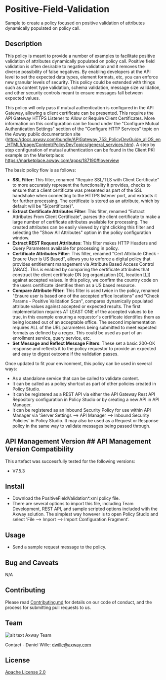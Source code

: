 # Positive-Field-Validation
Sample to create a policy focused on positive validation of attributes dynamically populated on policy call.

## Description

This policy is meant to provide a number of examples to facilitate positive validation of attributes dynamically populated on policy call. Positive field validation is often desirable to negative validation and it removes the diverse possibility of false negatives. By enabling developers at the API level to set the expected data types, element formats, etc, you can enforce new granular levels of security. This policy could be extended with things such as content type validation, schema validation, message size validation, and other security controls meant to ensure messages fall between expected values.

This policy will only pass if mutual authentication is configured in the API Gateway, allowing a client certificate can be presented. This requires the API Gateway HTTPS Listener to Allow or Require Client Certificates. More information on this configuration can be found under the "Configure Mutual Authentication Settings" section of the "Configure HTTP Services" topic on the Axway public documentation site (https://docs.axway.com/bundle/APIGateway_753_PolicyDevGuide_allOS_en_HTML5/page/Content/PolicyDevTopics/general_services.htm). A step by step configuration of mutual authentication can be found in the Client PKI example on the Marketplace: https://marketplace.axway.com/apps/187190#!overview

The basic policy flow is as follows:

- **SSL Filter**: This filter, renamed "Require SSL/TLS with Client Certificate" to more accurately represent the functionality it provides, checks to ensure that a client certificate was presented as part of the SSL handshake when connecting to the HTTPS listener port, and extracts it for further processing. The certificate is stored as an attribute, which by default will be "${certificate}".
- **Extract Certificate Attributes Filter**: This filter, renamed "Extract Attributes From Client Certificate", parses the client certificate to make a large number of certificate attributes available for processing. The created attributes can be easily viewed by right clicking this filter and selecting the "Show All Attributes" option in the policy configuration window.
- **Extract REST Request Attributes**: This filter makes HTTP Headers and Query Parameters available for processing in policy.
- **Certificate Attributes Filter**: This filter, renamed "Cert Attribute Check - Ensure User is US Based", allows you to enforce a digital policy that provides entitlement management via Attribute Based Access Control (ABAC). This is enabled by comparing the certificate attributes that construct the client certificate DN (eg organization [O], location [L]) against accepted values. In this policy, we confirm the country code on the users certificate identifies them as a US based resource.
- **Compare Attribute Filter**: This filter is used twice in the policy, renamed "Ensure user is based one of the accepted office locations" and "Check Params - Positive Validation Scan", compares dynamically populated attribute values against accepted or expected results. The first implementation requires AT LEAST ONE of the accepted values to be true, in this example ensuring a requestor's certificate identifies them as being located out of an acceptable office. The second implementation requires ALL of the URL parameters being submitted to meet expected formats as defined by a regex. This could be used as part of an enrollment service, query service, etc.
- **Set Message and Reflect Message Filters**: These set a basic 200-OK response and reflects it to the policy requestor to provide an expected and easy to digest outcome if the validation passes.

Once updated to fit your environment, this policy can be used in several ways:
- As a standalone service that can be called to validate content.
- It can be called as a policy shortcut as part of other policies created in Policy Studio.
- It can be registered as a REST API via either the API Gateway Rest API Repository  configuration in Policy Studio or by creating a new API in API Manager.
- It can be registered as an Inbound Security Policy for use within API Manager via 'Server Settings --> API Manager --> Inbound Security Policies' in Policy Studio. It may also be used as a Request or Response policy in the same way to validate messages being passed through.

## API Management Version ## API Management Version Compatibility
This artefact was successfully tested for the following versions:
- V7.5.3


## Install

- Download the PositiveFieldValidation*.xml policy file.
- There are several options to import this file, including Team Development, REST API, and sample scripted options included with the Axway solution. The simplest way however is to open Policy Studio and select 'File --> Import --> Import Configuration Fragment'.


## Usage

- Send a sample request message to the policy.


## Bug and Caveats

N/A


## Contributing

Please read [Contributing.md](https://github.com/Axway-API-Management/Common/blob/master/Contributing.md) for details on our code of conduct, and the process for submitting pull requests to us.


## Team

![alt text][Axwaylogo] Axway Team

[Axwaylogo]: https://github.com/Axway-API-Management/Common/blob/master/img/AxwayLogoSmall.png  "Axway logo"

Contact - Daniel Wille: dwille@axway.com

## License
[Apache License 2.0](/LICENSE)
